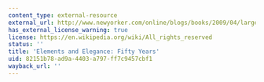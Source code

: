 ```yaml
---
content_type: external-resource
external_url: http://www.newyorker.com/online/blogs/books/2009/04/large-numbers-for-strunk-and.html
has_external_license_warning: true
license: https://en.wikipedia.org/wiki/All_rights_reserved
status: ''
title: 'Elements and Elegance: Fifty Years'
uid: 82151b78-ad9a-4403-a797-ff7c9457cbf1
wayback_url: ''
---
```

